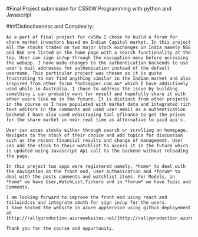 #Final Project submission for CS50W Programming with python and Javascript

###Distinctiveness and Complexity:

    As a part of final project for cs50w I chose to build a forum for share market investors based on Indian Capital market. In this project all the stocks traded on two major stock exchanges in India namely NSE and BSE are listed on the home page with a search functionality at the top. User can sign in/up through the navigation menu before accessing the webapp. I have made changes to the authentication backends to use user's mail addresses for authenication instead of the default username. This particular project was chosen as it is quite frustrating to not find anything similar in the Indian market and also inspired from other forum *hotcopper.com.au* which I have addictively used while in Australia. I chose to address the issue by building something i can probably want for myself and hopefully share it with other users like me in the future. It is distinct from other projects in the course as I have populated with market data and integrated rich text editors in the comments and used user email as a authentication backend I have also used webscraping tool yfinance to get the prices for the share market in near real time as alternative to paid api's.  

    User can acces stocks either through search or scrolling on homepage. Navigate to the stock of their choice and add topics for discussion such as the recent financial results and change of management. User can add the stock to their watchlist to access it in the future which is updated using Javascript Api call to the backend without reloading the page. 

    In this project two apps were registered namely, *home* to deal with the navigation on the front end, user authenication and *forum* to deal with the posts comments and watchlist items. For Models, in *home* we have User,WatchList,Tickers and in *forum* we have Topic and Comments. 

    I am looking forward to improve the front end using react and tailwindcss and integrate oAuth for sign in/up for the users. 
    I have hosted the website in azure appservice using github deployement at [http://rallyproduction.azurewebsites.net/]http://rallyproduction.azurewebsites.net/

    Thank you for the course and oppurtunity. 
